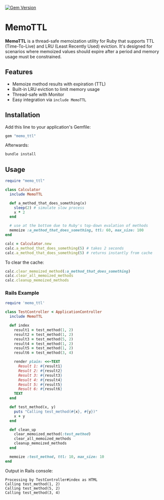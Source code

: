 [![Gem Version](https://badge.fury.io/rb/memo_ttl.svg)](https://rubygems.org/gems/memo_ttl)

# MemoTTL

**MemoTTL** is a thread-safe memoization utility for Ruby that supports TTL (Time-To-Live) and LRU (Least Recently Used) eviction. It's designed for scenarios where memoized values should expire after a period and memory usage must be constrained.

## Features

- Memoize method results with expiration (TTL)
- Built-in LRU eviction to limit memory usage
- Thread-safe with Monitor
- Easy integration via `include MemoTTL`

## Installation

Add this line to your application's Gemfile:

```ruby
gem "memo_ttl"
```

Afterwards:

```ruby
bundle install
```

## Usage

```ruby
require "memo_ttl"

class Calculator
  include MemoTTL

  def a_method_that_does_something(x)
    sleep(2) # simulate slow process
    x * 2
  end

  # use at the bottom due to Ruby's top-down evalation of methods
  memoize :a_method_that_does_something, ttl: 60, max_size: 100
end

calc = Calculator.new
calc.a_method_that_does_something(5) # takes 2 seconds
calc.a_method_that_does_something(5) # returns instantly from cache
```

To clear the cache:

```ruby
calc.clear_memoized_method(:a_method_that_does_something)
calc.clear_all_memoized_methods
calc.cleanup_memoized_methods
```

### Rails Example

```ruby
require 'memo_ttl'

class TestController < ApplicationController
  include MemoTTL

  def index
    result1 = test_method(1, 2)
    result2 = test_method(1, 2)
    result3 = test_method(5, 2)
    result4 = test_method(1, 2)
    result5 = test_method(1, 2)
    result6 = test_method(3, 4)

    render plain: <<~TEXT
      Result 1: #{result1}
      Result 2: #{result2}
      Result 3: #{result3}
      Result 4: #{result4}
      Result 5: #{result5}
      Result 6: #{result6}
    TEXT
  end

  def test_method(x, y)
    puts "Calling test_method(#{x}, #{y})"
    x + y
  end

  def clean_up
    clear_memoized_method(:test_method)
    clear_all_memoized_methods
    cleanup_memoized_methods
  end

  memoize :test_method, ttl: 10, max_size: 10
end
```

Output in Rails console:

```
Processing by TestController#index as HTML
Calling test_method(1, 2)
Calling test_method(5, 2)
Calling test_method(3, 4)
```